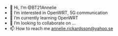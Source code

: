 - 👋 Hi, I’m @BT21Annelie
- 👀 I’m interested in OpenWRT, 5G communication
- 🌱 I’m currently learning OpenWRT
- 💞️ I’m looking to collaborate on ...
- 📫 How to reach me annelie.rickardsson@yahoo.se

<!---
BT21Annelie/BT21Annelie is a ✨ special ✨ repository because its `README.md` (this file) appears on your GitHub profile.
You can click the Preview link to take a look at your changes.
--->

